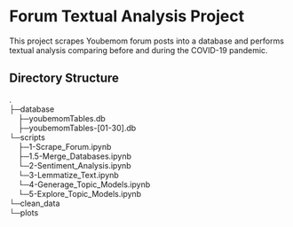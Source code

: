 # Forum Textual Analysis Project

This project scrapes Youbemom forum posts into a database and performs textual analysis comparing before and during the COVID-19 pandemic.

## Directory Structure
. <br />
├─database <br />
&nbsp;&nbsp;&nbsp;&nbsp;├─youbemomTables.db <br />
&nbsp;&nbsp;&nbsp;&nbsp;├─youbemomTables-[01-30].db <br />
└─scripts <br />
&nbsp;&nbsp;&nbsp;&nbsp;├─1-Scrape_Forum.ipynb <br />
&nbsp;&nbsp;&nbsp;&nbsp;├─1.5-Merge_Databases.ipynb <br />
&nbsp;&nbsp;&nbsp;&nbsp;└─2-Sentiment_Analysis.ipynb <br />
&nbsp;&nbsp;&nbsp;&nbsp;└─3-Lemmatize_Text.ipynb <br />
&nbsp;&nbsp;&nbsp;&nbsp;└─4-Generage_Topic_Models.ipynb <br />
&nbsp;&nbsp;&nbsp;&nbsp;└─5-Explore_Topic_Models.ipynb <br />
└─clean_data <br />
└─plots <br />
